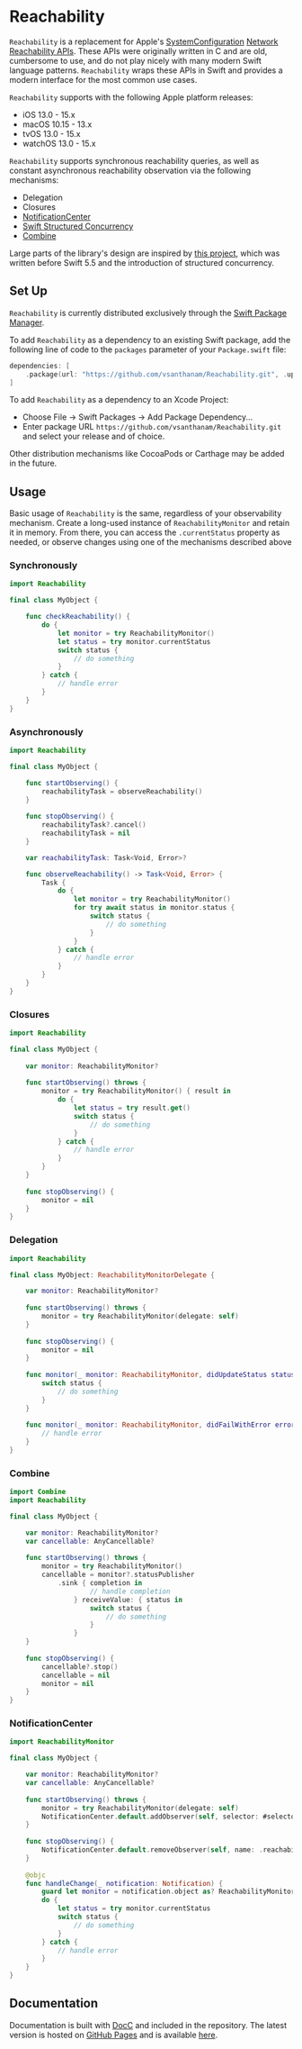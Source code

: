 # Reachability

`Reachability` is a replacement for Apple's [SystemConfiguration](https://developer.apple.com/documentation/systemconfiguration) [Network Reachability APIs](https://developer.apple.com/documentation/systemconfiguration/scnetworkreachability?language=swift). These APIs were originally written in C and are old, cumbersome to use, and do not play nicely with many modern Swift language patterns. `Reachability` wraps these APIs in Swift and provides a modern interface for the most common use cases.

`Reachability` supports with the following Apple platform releases:

- iOS 13.0 - 15.x
- macOS 10.15 - 13.x
- tvOS 13.0 - 15.x
- watchOS 13.0 - 15.x

`Reachability` supports synchronous reachability queries, as well as constant asynchronous reachability observation via the following mechanisms:

- Delegation
- Closures
- [NotificationCenter](https://developer.apple.com/documentation/foundation/notificationcenter)
- [Swift Structured Concurrency](https://docs.swift.org/swift-book/LanguageGuide/Concurrency.html)
- [Combine](https://developer.apple.com/documentation/combine)

Large parts of the library's design are inspired by [this project](https://github.com/ashleymills/Reachability.swift), which was written before Swift 5.5 and the introduction of structured concurrency.

## Set Up

`Reachability` is currently distributed exclusively through the [Swift Package Manager](https://www.swift.org/package-manager/). 

To add `Reachability` as a dependency to an existing Swift package, add the following line of code to the `packages` parameter of your `Package.swift` file:

```swift
dependencies: [
    .package(url: "https://github.com/vsanthanam/Reachability.git", .upToNextMajor(from: "1.0.0"))
]
```

To add `Reachability` as a dependency to an Xcode Project: 

- Choose File -> Swift Packages -> Add Package Dependency...
- Enter package URL `https://github.com/vsanthanam/Reachability.git` and select your release and of choice.

Other distribution mechanisms like CocoaPods or Carthage may be added in the future.

## Usage

Basic usage of `Reachability` is the same, regardless of your observability mechanism. Create a long-used instance of `ReachabilityMonitor` and retain it in memory. From there, you can access the `.currentStatus` property as needed, or observe changes using one of the mechanisms described above

### Synchronously

```swift
import Reachability

final class MyObject {

    func checkReachability() {
        do {
            let monitor = try ReachabilityMonitor()
            let status = try monitor.currentStatus
            switch status {
                // do something
            }
        } catch {
            // handle error
        }
    }
}
```

### Asynchronously

```swift
import Reachability

final class MyObject {

    func startObserving() {
        reachabilityTask = observeReachability()
    }
    
    func stopObserving() {
        reachabilityTask?.cancel()
        reachabilityTask = nil
    }

    var reachabilityTask: Task<Void, Error>?

    func observeReachability() -> Task<Void, Error> {
        Task {
            do {
                let monitor = try ReachabilityMonitor()
                for try await status in monitor.status {
                    switch status {
                        // do something
                    }
                }
            } catch {
                // handle error
            }
        }
    }
}

```

### Closures

```swift
import Reachability

final class MyObject {
    
    var monitor: ReachabilityMonitor?
    
    func startObserving() throws {
        monitor = try ReachabilityMonitor() { result in
            do {
                let status = try result.get()
                switch status {
                    // do something
                }
            } catch {
                // handle error
            }
        }
    }
    
    func stopObserving() {
        monitor = nil
    }
}
```

### Delegation

```swift
import Reachability

final class MyObject: ReachabilityMonitorDelegate {

    var monitor: ReachabilityMonitor?
    
    func startObserving() throws {
        monitor = try ReachabilityMonitor(delegate: self)
    }
    
    func stopObserving() {
        monitor = nil
    }
    
    func monitor(_ monitor: ReachabilityMonitor, didUpdateStatus status: ReachabilityStatus) {
        switch status {
            // do something
        }
    }
    
    func monitor(_ monitor: ReachabilityMonitor, didFailWithError error: Error) {
        // handle error
    }
}
```

### Combine

```swift
import Combine
import Reachability

final class MyObject {

    var monitor: ReachabilityMonitor?
    var cancellable: AnyCancellable?
    
    func startObserving() throws {
        monitor = try ReachabilityMonitor()
        cancellable = monitor?.statusPublisher
            .sink { completion in
                    // handle completion
                } receiveValue: { status in 
                    switch status {
                        // do something
                    }
                }
    }
    
    func stopObserving() {
        cancellable?.stop()
        cancellable = nil
        monitor = nil
    }
}
```

### NotificationCenter

```swift
import ReachabilityMonitor

final class MyObject {

    var monitor: ReachabilityMonitor?
    var cancellable: AnyCancellable?
    
    func startObserving() throws {
        monitor = try ReachabilityMonitor(delegate: self)
        NotificationCenter.default.addObserver(self, selector: #selector(handleChange:), name: .reachabilityStatusChanged)
    }
    
    func stopObserving() {
        NotificationCenter.default.removeObserver(self, name: .reachabilityStatusChanged)
    }
    
    @objc
    func handleChange(_ notification: Notification) {
        guard let monitor = notification.object as? ReachabilityMonitor else { return }
        do {
            let status = try monitor.currentStatus
            switch status {
                // do something
            }
        } catch {
            // handle error
        }
    }
}
```

## Documentation

Documentation is built with [DocC](https://developer.apple.com/documentation/docc) and included in the repository. The latest version is hosted on [GitHub Pages](https://pages.github.com) and is available [here](https://vsanthanam.github.io/Reachability/documentation/reachability).
